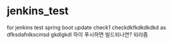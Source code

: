 # jenkins_test
for jenkins test spring boot 
update check1
checkdkfkdkdkdkd
as
dfksdafnlkscmsd
gkdlgkdl
하이
푸시하면 빌드되나연?
되라좀